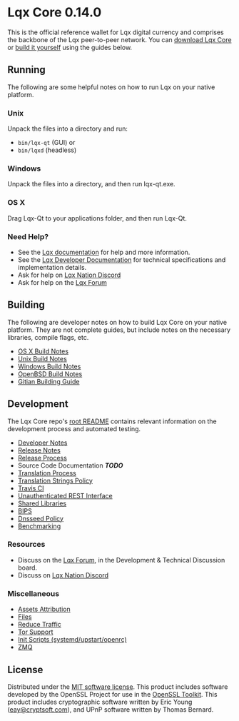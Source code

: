 Lqx Core 0.14.0
=====================

This is the official reference wallet for Lqx digital currency and comprises the backbone of the Lqx peer-to-peer network. You can [download Lqx Core](https://www.lqx.org/downloads/) or [build it yourself](#building) using the guides below.

Running
---------------------
The following are some helpful notes on how to run Lqx on your native platform.

### Unix

Unpack the files into a directory and run:

- `bin/lqx-qt` (GUI) or
- `bin/lqxd` (headless)

### Windows

Unpack the files into a directory, and then run lqx-qt.exe.

### OS X

Drag Lqx-Qt to your applications folder, and then run Lqx-Qt.

### Need Help?

* See the [Lqx documentation](https://docs.lqx.org)
for help and more information.
* See the [Lqx Developer Documentation](https://lqx-docs.github.io/) 
for technical specifications and implementation details.
* Ask for help on [Lqx Nation Discord](http://lqxchat.org)
* Ask for help on the [Lqx Forum](https://lqx.org/forum)

Building
---------------------
The following are developer notes on how to build Lqx Core on your native platform. They are not complete guides, but include notes on the necessary libraries, compile flags, etc.

- [OS X Build Notes](build-osx.md)
- [Unix Build Notes](build-unix.md)
- [Windows Build Notes](build-windows.md)
- [OpenBSD Build Notes](build-openbsd.md)
- [Gitian Building Guide](gitian-building.md)

Development
---------------------
The Lqx Core repo's [root README](/README.md) contains relevant information on the development process and automated testing.

- [Developer Notes](developer-notes.md)
- [Release Notes](release-notes.md)
- [Release Process](release-process.md)
- Source Code Documentation ***TODO***
- [Translation Process](translation_process.md)
- [Translation Strings Policy](translation_strings_policy.md)
- [Travis CI](travis-ci.md)
- [Unauthenticated REST Interface](REST-interface.md)
- [Shared Libraries](shared-libraries.md)
- [BIPS](bips.md)
- [Dnsseed Policy](dnsseed-policy.md)
- [Benchmarking](benchmarking.md)

### Resources
* Discuss on the [Lqx Forum](https://lqx.org/forum), in the Development & Technical Discussion board.
* Discuss on [Lqx Nation Discord](http://lqxchat.org)

### Miscellaneous
- [Assets Attribution](assets-attribution.md)
- [Files](files.md)
- [Reduce Traffic](reduce-traffic.md)
- [Tor Support](tor.md)
- [Init Scripts (systemd/upstart/openrc)](init.md)
- [ZMQ](zmq.md)

License
---------------------
Distributed under the [MIT software license](/COPYING).
This product includes software developed by the OpenSSL Project for use in the [OpenSSL Toolkit](https://www.openssl.org/). This product includes
cryptographic software written by Eric Young ([eay@cryptsoft.com](mailto:eay@cryptsoft.com)), and UPnP software written by Thomas Bernard.
